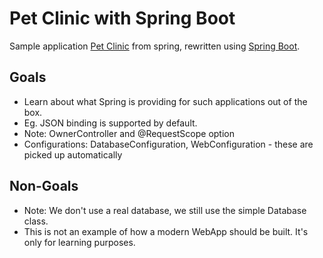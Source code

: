 # Pet Clinic with Spring Boot

Sample application [Pet Clinic](https://spring-petclinic.github.io/) from spring, 
rewritten using [Spring Boot](https://spring.io/projects/spring-boot).

## Goals

* Learn about what Spring is providing for such applications out of the box.
* Eg. JSON binding is supported by default.
* Note: OwnerController and @RequestScope option
* Configurations: DatabaseConfiguration, WebConfiguration - these are picked up automatically

## Non-Goals

* Note: We don't use a real database, we still use the simple Database class.
* This is not an example of how a modern WebApp should be built. It's only for learning purposes.
